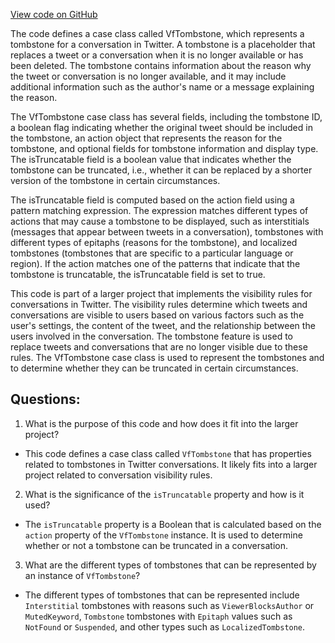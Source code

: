[View code on GitHub](https://github.com/misbahsy/the-algorithm/visibilitylib/src/main/scala/com/twitter/visibility/interfaces/conversations/Tombstone.scala)

The code defines a case class called VfTombstone, which represents a tombstone for a conversation in Twitter. A tombstone is a placeholder that replaces a tweet or a conversation when it is no longer available or has been deleted. The tombstone contains information about the reason why the tweet or conversation is no longer available, and it may include additional information such as the author's name or a message explaining the reason.

The VfTombstone case class has several fields, including the tombstone ID, a boolean flag indicating whether the original tweet should be included in the tombstone, an action object that represents the reason for the tombstone, and optional fields for tombstone information and display type. The isTruncatable field is a boolean value that indicates whether the tombstone can be truncated, i.e., whether it can be replaced by a shorter version of the tombstone in certain circumstances.

The isTruncatable field is computed based on the action field using a pattern matching expression. The expression matches different types of actions that may cause a tombstone to be displayed, such as interstitials (messages that appear between tweets in a conversation), tombstones with different types of epitaphs (reasons for the tombstone), and localized tombstones (tombstones that are specific to a particular language or region). If the action matches one of the patterns that indicate that the tombstone is truncatable, the isTruncatable field is set to true.

This code is part of a larger project that implements the visibility rules for conversations in Twitter. The visibility rules determine which tweets and conversations are visible to users based on various factors such as the user's settings, the content of the tweet, and the relationship between the users involved in the conversation. The tombstone feature is used to replace tweets and conversations that are no longer visible due to these rules. The VfTombstone case class is used to represent the tombstones and to determine whether they can be truncated in certain circumstances.
## Questions: 
 1. What is the purpose of this code and how does it fit into the larger project?
- This code defines a case class called `VfTombstone` that has properties related to tombstones in Twitter conversations. It likely fits into a larger project related to conversation visibility rules.

2. What is the significance of the `isTruncatable` property and how is it used?
- The `isTruncatable` property is a Boolean that is calculated based on the `action` property of the `VfTombstone` instance. It is used to determine whether or not a tombstone can be truncated in a conversation.

3. What are the different types of tombstones that can be represented by an instance of `VfTombstone`?
- The different types of tombstones that can be represented include `Interstitial` tombstones with reasons such as `ViewerBlocksAuthor` or `MutedKeyword`, `Tombstone` tombstones with `Epitaph` values such as `NotFound` or `Suspended`, and other types such as `LocalizedTombstone`.
